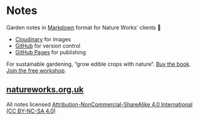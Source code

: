 # Notes

Garden notes in [Markdown](https://en.wikipedia.org/wiki/Markdown) format for Nature Works’ clients 🌱

* [Cloudinary](https://cloudinary.com) for images
* [GitHub](https://github.com/growdigital/) for version control
* [GitHub Pages](https://docs.github.com/en/pages) for publishing

For sustainable gardening, “grow edible crops with nature“. [Buy the book](https://www.agroforestry.co.uk/product/creating-a-forest-garden-2/). [Join the free workshop](https://www.natureworks.org.uk/courses/realtime/). 

## [natureworks.org.uk](https://www.natureworks.org.uk/)

All notes licensed [Attribution-NonCommercial-ShareAlike 4.0 International (CC BY-NC-SA 4.0)](https://creativecommons.org/licenses/by-nc-sa/4.0/)
